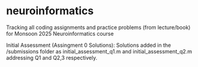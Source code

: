 # neuroinformatics
Tracking all coding assignments and practice problems (from lecture/book) for Monsoon 2025 Neuroinformatics course

Initial Assessment (Assingment 0 Solutions):
Solutions added in the /submissions folder as initial_assessment_q1.m and initial_assessment_q2.m addressing Q1 and Q2,3 respectively. 
